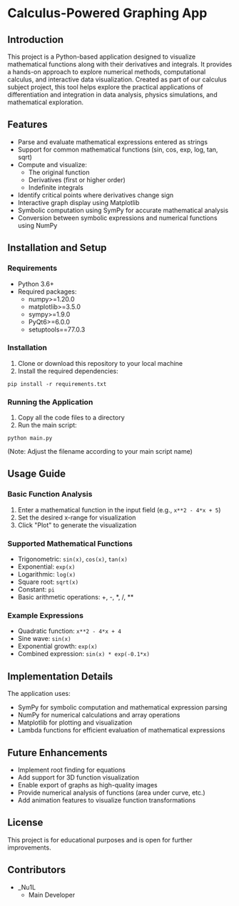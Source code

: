 # Calculus-Powered Graphing App

## Introduction
This project is a Python-based application designed to visualize mathematical functions along with their derivatives and integrals. It provides a hands-on approach to explore numerical methods, computational calculus, and interactive data visualization. Created as part of our calculus subject project, this tool helps explore the practical applications of differentiation and integration in data analysis, physics simulations, and mathematical exploration.

## Features
- Parse and evaluate mathematical expressions entered as strings
- Support for common mathematical functions (sin, cos, exp, log, tan, sqrt)
- Compute and visualize:
  - The original function
  - Derivatives (first or higher order)
  - Indefinite integrals
- Identify critical points where derivatives change sign
- Interactive graph display using Matplotlib
- Symbolic computation using SymPy for accurate mathematical analysis
- Conversion between symbolic expressions and numerical functions using NumPy

## Installation and Setup

### Requirements
- Python 3.6+
- Required packages:
  - numpy>=1.20.0
  - matplotlib>=3.5.0
  - sympy>=1.9.0
  - PyQt6>=6.0.0
  - setuptools==77.0.3

### Installation
1. Clone or download this repository to your local machine
2. Install the required dependencies:
```
pip install -r requirements.txt
```

### Running the Application
1. Copy all the code files to a directory
2. Run the main script:
```
python main.py
```
(Note: Adjust the filename according to your main script name)

## Usage Guide

### Basic Function Analysis
1. Enter a mathematical function in the input field (e.g., `x**2 - 4*x + 5`)
2. Set the desired x-range for visualization
3. Click "Plot" to generate the visualization

### Supported Mathematical Functions
- Trigonometric: `sin(x)`, `cos(x)`, `tan(x)`
- Exponential: `exp(x)`
- Logarithmic: `log(x)`
- Square root: `sqrt(x)`
- Constant: `pi`
- Basic arithmetic operations: +, -, *, /, **

### Example Expressions
- Quadratic function: `x**2 - 4*x + 4`
- Sine wave: `sin(x)`
- Exponential growth: `exp(x)`
- Combined expression: `sin(x) * exp(-0.1*x)`

## Implementation Details

The application uses:
- SymPy for symbolic computation and mathematical expression parsing
- NumPy for numerical calculations and array operations
- Matplotlib for plotting and visualization
- Lambda functions for efficient evaluation of mathematical expressions

## Future Enhancements
- Implement root finding for equations
- Add support for 3D function visualization
- Enable export of graphs as high-quality images
- Provide numerical analysis of functions (area under curve, etc.)
- Add animation features to visualize function transformations

## License
This project is for educational purposes and is open for further improvements.

## Contributors
- _Nu1L
  - Main Developer